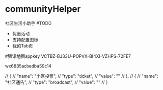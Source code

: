 # communityHelper
社区生活小助手
#TODO
<!-- *  便民信息(快递查询/小区投票/物业报修/家电维修/废品回收电话/小区通告) -->
<!-- *  小区概况(占地面积/产权年限/物业收费标准) -->
*  优惠活动
*  支持配置图标
*  我的Tab页

#腾讯地图appkey
VCTBZ-BJ33U-POPVX-BI4XI-VZHPS-72FE7

<!-- 快递100 -->
wx6885acbedba59c14
<!-- https://m.kuaidi100.com/result.jsp?nu=522543653653 -->
// {
//   "name": "小区投票",
//   "type": "ticket",
//   "value": ""
// },
// {
//   "name": "社区通告",
//   "type": "broadcast",
//   "value": ""
// }
